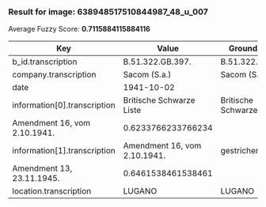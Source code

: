 ### Result for image: 638948517510844987_48_u_007
Average Fuzzy Score: **0.7115884115884116**
<small>

| Key | Value | Ground Truth | Score |
| --- | --- | --- | --- |
| b_id.transcription | B.51.322.GB.397. | B.51.322.GB.397. | 1.0 |
| company.transcription | Sacom (S.a.) | Sacom (S.a.) | 1.0 |
| date | 1941-10-02 |  | 0.0 |
| information[0].transcription | Britische Schwarze Liste | Britische Schwarze Liste
Amendment 16, vom 2.10.1941. | 0.6233766233766234 |
| information[1].transcription | Amendment 16, vom 2.10.1941. | gestrichen:
Amendment 13, 23.11.1945. | 0.6461538461538461 |
| location.transcription | LUGANO | LUGANO | 1.0 |

</small>
